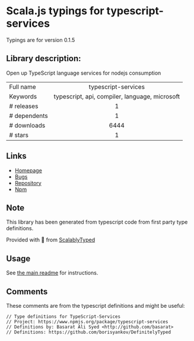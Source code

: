 
# Scala.js typings for typescript-services

Typings are for version 0.1.5

## Library description:
Open up TypeScript language services for nodejs consumption

|                    |                 |
| ------------------ | :-------------: |
| Full name          | typescript-services |
| Keywords           | typescript, api, compiler, language, microsoft |
| # releases         | 1 |
| # dependents       | 1 |
| # downloads        | 6444 |
| # stars            | 1 |

## Links
- [Homepage](https://github.com/basarat/typescript-services)
- [Bugs](https://github.com/basarat/typescript-services/issues)
- [Repository](https://github.com/basarat/typescript-services)
- [Npm](https://www.npmjs.com/package/typescript-services)
    


## Note
This library has been generated from typescript code from first party type definitions.

Provided with :purple_heart: from [ScalablyTyped](https://github.com/oyvindberg/ScalablyTyped)

## Usage
See [the main readme](../../readme.md) for instructions.

## Comments

These comments are from the typescript definitions and might be useful:
```
// Type definitions for TypeScript-Services
// Project: https://www.npmjs.org/package/typescript-services
// Definitions by: Basarat Ali Syed <http://github.com/basarat>
// Definitions: https://github.com/borisyankov/DefinitelyTyped

```

